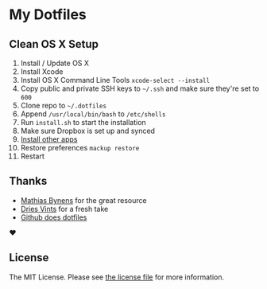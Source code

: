 # My Dotfiles

## Clean OS X Setup

1. Install / Update OS X
2. Install Xcode
3. Install OS X Command Line Tools `xcode-select --install`
4. Copy public and private SSH keys to `~/.ssh` and make sure they're set to `600`
5. Clone repo to `~/.dotfiles`
6. Append `/usr/local/bin/bash` to `/etc/shells`
7. Run `install.sh` to start the installation
8. Make sure Dropbox is set up and synced
9. [Install other apps](./apps.md)
10. Restore preferences `mackup restore`
11. Restart

## Thanks

- [Mathias Bynens](https://github.com/mathiasbynens/dotfiles) for the great resource
- [Dries Vints](https://github.com/driesvints/dotfiles) for a fresh take
- [Github does dotfiles](https://dotfiles.github.io/)

:heart:

## License

The MIT License. Please see [the license file](license.md) for more information.
